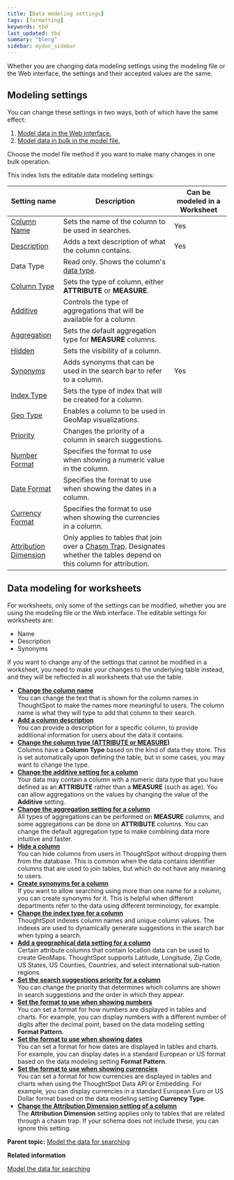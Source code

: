 ```yaml
---
title: [Data modeling settings]
tags: [formatting]
keywords: tbd
last_updated: tbd
summary: "blerg"
sidebar: mydoc_sidebar
---
```

Whether you are changing data modeling settings using the modeling file or the Web interface, the settings and their accepted values are the same.

## Modeling settings

You can change these settings in two ways, both of which have the same effect:

1.  [Model data in the Web interface.](../../shared/conrefs/../../admin/data_modeling/model_data_in_UI.html)
2.  [Model data in bulk in the model file.](../../shared/conrefs/../../admin/data_modeling/edit_model_file.html#)

Choose the model file method if you want to make many changes in one bulk operation.

This index lists the editable data modeling settings:

|Setting name|Description|Can be modeled in a Worksheet|
|------------|-----------|-----------------------------|
|[Column Name](change_column_names.html#)|Sets the name of the column to be used in searches.|Yes|
|[Description](change_column_description.html#)|Adds a text description of what the column contains.|Yes|
|Data Type|Read only. Shows the column's [data type](../loading/datatypes.html#).| |
|[Column Type](change_column_type.html#)|Sets the type of column, either **ATTRIBUTE** or **MEASURE**.| |
|[Additive](change_column_additive.html#)|Controls the type of aggregations that will be available for a column.| |
|[Aggregation](change_aggreg_type.html#)|Sets the default aggregation type for **MEASURE** columns.| |
|[Hidden](change_column_visibility.html#)|Sets the visibility of a column.| |
|[Synonyms](create_synonyms.html#)|Adds synonyms that can be used in the search bar to refer to a column.|Yes|
|[Index Type](change_index.html#)|Sets the type of index that will be created for a column.| |
|[Geo Type](model_geo_data.html#)|Enables a column to be used in GeoMap visualizations.| |
|[Priority](change_column_priority.html#)|Changes the priority of a column in search suggestions.| |
|[Number Format](set_format_pattern_numbers.html#)|Specifies the format to use when showing a numeric value in the column.| |
|[Date Format](set_format_pattern.html#)|Specifies the format to use when showing the dates in a column.| |
|[Currency Format](set_the_format_to_use_when_showing_currencies.html)|Specifies the format to use when showing the currencies in a column.| |
|[Attribution Dimension](attributable_dimension.html#)|Only applies to tables that join over a [Chasm Trap](../loading/chasm_trap.html#). Designates whether the tables depend on this column for attribution.| |

## Data modeling for worksheets

For worksheets, only some of the settings can be modified, whether you are using the modeling file or the Web interface. The editable settings for worksheets are:

-   Name
-   Description
-   Synonyms

If you want to change any of the settings that cannot be modified in a worksheet, you need to make your changes to the underlying table instead, and they will be reflected in all worksheets that use the table.

-   **[Change the column name](../../admin/data_modeling/change_column_names.html)**  
You can change the text that is shown for the column names in ThoughtSpot to make the names more meaningful to users. The column name is what they will type to add that column to their search.
-   **[Add a column description](../../admin/data_modeling/change_column_description.html)**  
You can provide a description for a specific column, to provide additional information for users about the data it contains.
-   **[Change the column type (ATTRIBUTE or MEASURE)](../../admin/data_modeling/change_column_type.html)**  
Columns have a **Column Type** based on the kind of data they store. This is set automatically upon defining the table, but in some cases, you may want to change the type.
-   **[Change the additive setting for a column](../../admin/data_modeling/change_column_additive.html)**  
Your data may contain a column with a numeric data type that you have defined as an **ATTRIBUTE** rather than a **MEASURE** (such as age). You can allow aggregations on the values by changing the value of the **Additive** setting.
-   **[Change the aggregation setting for a column](../../admin/data_modeling/change_aggreg_type.html)**  
All types of aggregations can be performed on **MEASURE** columns, and some aggregations can be done on **ATTRIBUTE** columns. You can change the default aggregation type to make combining data more intuitive and faster.
-   **[Hide a column](../../admin/data_modeling/change_column_visibility.html)**  
You can hide columns from users in ThoughtSpot without dropping them from the database. This is common when the data contains identifier columns that are used to join tables, but which do not have any meaning to users.
-   **[Create synonyms for a column](../../admin/data_modeling/create_synonyms.html)**  
If you want to allow searching using more than one name for a column, you can create synonyms for it. This is helpful when different departments refer to the data using different terminology, for example.
-   **[Change the index type for a column](../../admin/data_modeling/change_index.html)**  
ThoughtSpot indexes column names and unique column values. The indexes are used to dynamically generate suggestions in the search bar when typing a search.
-   **[Add a geographical data setting for a column](../../admin/data_modeling/model_geo_data.html)**  
Certain attribute columns that contain location data can be used to create GeoMaps. ThoughtSpot supports Latitude, Longitude, Zip Code, US States, US Counties, Countries, and select international sub-nation regions.
-   **[Set the search suggestions priority for a column](../../admin/data_modeling/change_column_priority.html)**  
You can change the priority that determines which columns are shown in search suggestions and the order in which they appear.
-   **[Set the format to use when showing numbers](../../admin/data_modeling/set_format_pattern_numbers.html)**  
You can set a format for how numbers are displayed in tables and charts. For example, you can display numbers with a different number of digits after the decimal point, based on the data modeling setting **Format Pattern**.
-   **[Set the format to use when showing dates](../../admin/data_modeling/set_format_pattern.html)**  
You can set a format for how dates are displayed in tables and charts. For example, you can display dates in a standard European or US format based on the data modeling setting **Format Pattern**.
-   **[Set the format to use when showing currencies](../../admin/data_modeling/set_the_format_to_use_when_showing_currencies.html)**  
You can set a format for how currencies are displayed in tables and charts when using the ThoughtSpot Data API or Embedding. For example, you can display currencies in a standard European Euro or US Dollar format based on the data modeling setting **Currency Type**.
-   **[Change the Attribution Dimension setting of a column](../../admin/data_modeling/attributable_dimension.html)**  
The **Attribution Dimension** setting applies only to tables that are related through a chasm trap. If your schema does not include these, you can ignore this setting.

**Parent topic:** [Model the data for searching](../../admin/data_modeling/semantic_modeling.html)

**Related information**  


[Model the data for searching](semantic_modeling.html#)
